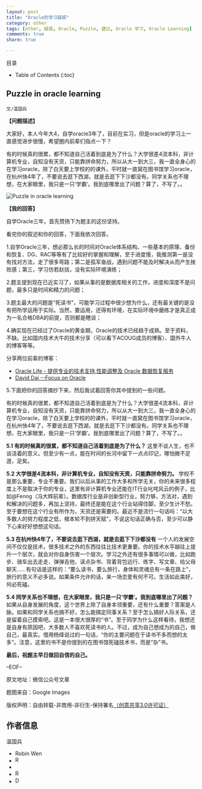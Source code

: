 ```yaml
---
layout: post
title: "Oracle的学习疑惑"
category: other
tags: [other, 疑惑, Oracle, Puzzle, 建议, Oracle 学习, Oracle Learning]
comments: true
share: true

---
```



目录

* Table of Contents
{:toc}

## Puzzle in oracle learning ##

`文/温国兵`

**【问题描述】**

大家好，本人今年大4，自学oracle3年了，目前在实习，但是oracle的学习上一直感觉进步很慢，希望圈内前辈们指点一下？
 
有的时候真的很累，都不知道自己活着到底是为了什么？大学很差4流本科，非计算机专业，自知没有天资，只能靠拼命努力，所以从大一到大三，我一直全身心的在学习oracle，除了白天要上学校的的课外，平时就一直窝在图书馆学习oracle，在杭州快4年了，不要说去逛下西湖，就是去逛下下沙都没有。同学关系也不理想，在大家眼里，我只是一只‘学霸’。我到底哪里出了问题？算了，不写了。。

![Puzzle in oracle learning](http://i.imgur.com/4UejF4X.jpg)
 
**【我的回答】**

自学Oracle三年，首先赞扬下为题主的这份坚持。

看完你的叙述和你的回答，下面我依次回答。

1.自学Oracle三年，想必那么长的时间对Oracle体系结构、一些基本的原理、备份和恢复、DG、RAC等等有了比较好的掌握和理解，至于进度慢，我推测第一是没有找对方法，走了很多弯路；第二是孤军奋战，遇到问题不能及时解决从而产生挫败感；第三，学习仿若赵括，没有实际环境演练；

2.题主提到现在已近实习了，如果从事的是数据库相关的工作，进度和深度不是问题，最多只是时间和精力的问题；

3.题主最大的问题是“死读书”，可能学习过程中很少想为什么，还有最关键的是没有把所学运用于实际。当然，要运用，还得有环境，在实际环境中磨练才是真正成为一名合格DBA的前提，否则都是瞎谈；

4.确实现在已经过了Oracle的黄金期，Oracle的技术已经趋于成熟。至于资料，不缺。比如国内技术大牛的技术分享（可以看下ACOUG成员的博客）、国外牛人的博客等等。

分享两位前辈的博客：

* <a href="http://www.eygle.com/" target="_blank">Oracle Life - 提供专业的技术支持,性能调整及 Oracle 数据恢复服务</a>
* <a href="http://blog.csdn.net/tianlesoftware" target="_blank">David Dai --Focus on Oracle</a>

5.下面把你的回答摘抄下来，然后我试着回答你其中提到的一些问题。

有的时候真的很累，都不知道自己活着到底是为了什么？大学很差4流本科，非计算机专业，自知没有天资，只能靠拼命努力，所以从大一到大三，我一直全身心的在学习oracle，除了白天要上学校的的课外，平时就一直窝在图书馆学习oracle，在杭州快4年了，不要说去逛下西湖，就是去逛下下沙都没有。同学关系也不理想，在大家眼里，我只是一只‘学霸’。我到底哪里出了问题？算了，不写了。。

**5.1 有的时候真的很累，都不知道自己活着到底是为了什么？**
这里不谈人生，也不谈活着的意义。但至少有一点，能在时间的长河中留下一点点印记，哪怕微不足道，足矣。

**5.2 大学很差4流本科，非计算机专业，自知没有天资，只能靠拼命努力。**
学校不是那么重要，专业不重要。我们以后从事的工作大多和所学无关，你的未来很多程度上不是取决于你的专业，这里有非计算机专业还能在IT行业叱咤风云的例子，比如@Fenng（冯大辉前辈）。数据库行业是非创新型行业，努力够，方法对，遇到和解决的问题多，再加上坚持，最终还是能在这个行业站得住脚，至少生计不愁。至于要想在这个行业有所作为，天资还是需要的。最近不是流行一句话吗：“以大多数人的努力程度之低，根本轮不到拼天赋”，不说这句话正确与否，至少可以静下心来好好想想这句话。

**5.3 在杭州快4年了，不要说去逛下西湖，就是去逛下下沙都没有**
一个人的发展空间不仅仅是技术，很多技术之外的东西往往比技术更重要。你的技术水平越往上提升一个层次，就会对你自身伤害一个层次。学习之外还有很多事情可以做，比如跑步、骑车出去走走、弹弹吉他、读点杂书、背着背包远行、练字、写文章、给父母聊天……有句话是这样的：“要么读书，要么旅行，身体和灵魂总有一条在路上”，旅行的意义不必多说。如果条件允许的话，来一场恋爱有何不可。生活如此美好，何必死磕。

**5.4 同学关系也不理想，在大家眼里，我只是一只‘学霸’。我到底哪里出了问题？**
如果从自身发展的角度，这个世界上除了自身本领重要，还有什么重要？答案是人脉。如果和同学关系也搞不好，怎么能搞定同事关系？至于怎么搞好人际关系，还是留着自己摸索吧。这是一本很大很厚的“书”。至于同学为什么这样看待，我想还是自身有原因吧，大多数人不喜欢死读书的人。不过，成为自己想成为的自己，做自己，最真实。借用杨绛说过的一句话，“你的主要问题在于读书不多而想的太多”。注意，这里的书不是你提到的在图书馆死磕技术书，而是“杂”书。

**最后，祝题主早日做回自信的自己。**

–EOF–

原文地址：微信公众号文章

题图来自：Google Images

版权声明：自由转载-非商用-非衍生-保持署名<a href="http://creativecommons.org/licenses/by-nc-nd/3.0/deed.zh" target="_blank">（创意共享3.0许可证）</a>

## 作者信息 ##

温国兵

* Robin Wen
* <a href="mailto:dbarobinwen@gmail.com"><img src="http://i.imgur.com/7yOaC7C.png" title="Robin's Gmail" border="0" height="16px" width="16px" alt="Robin's Gmail" /></a>
* <a href="https://github.com/dbarobin" target="_blank"><i class="fa fa-github"></i></a>
* <a href="https://dbarobin.github.io/" target="_blank"><img src="http://i.imgur.com/dEfMkyt.jpg" title="Robin's Blog" border="0" alt="Robin's Blog" height="16px" width="16px" /></a>
* <a href="http://blog.csdn.net/justdb" target="_blank"><img src="http://i.imgur.com/BROigUO.jpg" title="DBA@Robin's CSDN" height="16px" width="16px" border="0" alt="DBA@Robin's CSDN" /></a>
